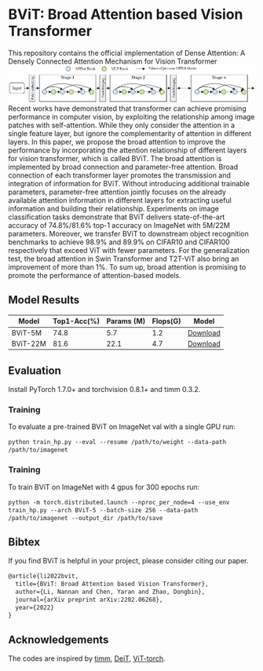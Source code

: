 # BViT: Broad Attention based Vision Transformer
This repository contains the official implementation of Dense Attention: A Densely Connected Attention Mechanism for Vision Transformer
![alt](https://github.com/koala719/Dense-ViT/blob/main/figs/overall.png)
Recent works have demonstrated that transformer can achieve promising performance in computer vision, by exploiting the relationship among image patches with self-attention. While they only consider the attention in a single feature layer, but ignore the complementarity of attention in different layers. In this paper, we propose the broad attention to improve the performance by incorporating the attention relationship of different layers for vision transformer, which is called BViT. The broad attention is implemented by broad connection and parameter-free attention. Broad connection of each transformer layer promotes the transmission and integration of information for BViT. Without introducing additional trainable parameters, parameter-free attention jointly focuses on the already available attention information in different layers for extracting useful information and building their relationship. Experiments on image classification tasks demonstrate that BViT delivers state-of-the-art accuracy of 74.8%/81.6% top-1 accuracy on ImageNet with 5M/22M parameters. Moreover, we transfer BViT to downstream object recognition benchmarks to achieve
98.9% and 89.9% on CIFAR10 and CIFAR100 respectively that exceed ViT with fewer parameters. For the generalization test, the broad attention in Swin Transformer and T2T-ViT also bring an improvement of more than 1%. To sum up, broad attention is promising to promote the performance of attention-based models.

## Model Results
|  Model   | Top1-Acc(%)  |  Params (M)   | Flops(G)  | Model  |
|  ----  | ----  |  ----  | ----  | ----  |
| BViT-5M  | 74.8 |  5.7  | 1.2  | [Download](https://pan.baidu.com/s/1q02tHE9Jk3M9PcIiK4vrdg?pwd=65q1)   |
| BViT-22M  | 81.6 |  22.1  | 4.7  | [Download](https://pan.baidu.com/s/1G_Zh-qDbAtcYvVYLXoF-Nw?pwd=dbgi)   |

## Evaluation
Install PyTorch 1.7.0+ and torchvision 0.8.1+ and timm 0.3.2.

### Training
To evaluate a pre-trained BViT on ImageNet val with a single GPU run:
```
python train_hp.py --eval --resume /path/to/weight --data-path /path/to/imagenet
```

### Training
To train BViT on ImageNet with 4 gpus for 300 epochs run:
```
python -m torch.distributed.launch --nproc_per_node=4 --use_env train_hp.py --arch BViT-5 --batch-size 256 --data-path /path/to/imagenet --output_dir /path/to/save
```



## Bibtex
If you find BViT is helpful in your project, please consider citing our paper.
```
@article{li2022bvit,
  title={BViT: Broad Attention based Vision Transformer},
  author={Li, Nannan and Chen, Yaran and Zhao, Dongbin},
  journal={arXiv preprint arXiv:2202.06268},
  year={2022}
}
```

## Acknowledgements
The codes are inspired by [timm](https://github.com/rwightman/pytorch-image-models), [DeiT](https://github.com/facebookresearch/deit), [ViT-torch](https://github.com/lucidrains/vit-pytorch).

